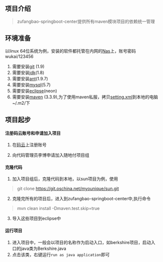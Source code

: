 ## 项目介绍
> zufangbao-springboot-center提供所有maven模块项目的依赖统一管理

## 环境准备
以linux 64位系统为例，安装的软件都托管在内网的[Nas](http://192.168.0.184:5000/)上，账号密码wukai/123456
1. 需要安装[git](https://git-scm.com/downloads) (1.9)
2. 需要安装[jdk](http://192.168.0.184:5000/sharing/PGDXvIInF)(1.8)
3. 需要安装[ant](http://192.168.0.184:5000/sharing/MYunJ7YZg)(1.9.7)
4. 需要安装[mysql](http://192.168.0.184:5000/sharing/xLzsSlLgX)(5.7)
5. 需要安装[eclipse](http://192.168.0.184:5000/sharing/aU7S5qhCp)(neon)
6. 需要安装[maven](http://192.168.0.184:5000/sharing/CKwi8gIlL) (3.3.9),为了使用maven私服，拷贝[setting.xml](http://192.168.0.184:5000/sharing/y5HhlI0FW)到本地的电脑~/.m2/下


## 项目起步
#### 注册码云账号和申请加入项目
1.  在[码云](http://git.oschina.net/)上注册账号


2.  向代码管理员李博申请加入随地付项目组

#### 克隆代码
1. 加入项目组后，克隆代码到本地，以sun项目为例，使用
> git clone https://git.oschina.net/myounique/sun.git
2. 克隆完所有的项目后，进入到zufangbao-springboot-center中,执行命令
>  mvn   clean install -Dmaven.test.skip=true
3. 导入这些项目到eclipse中

#### 运行项目
1. 进入项目中，一般会以项目的名称作为启动入口，如berkshire项目，启动入口的java类为Berkshire.java
2. 点击该类，右键运行`run as java application`即可
